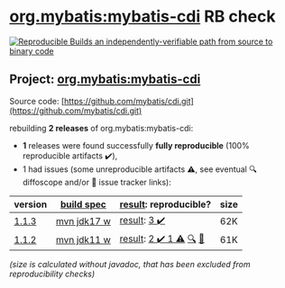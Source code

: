 [org.mybatis:mybatis-cdi](https://central.sonatype.com/artifact/org.mybatis/mybatis-cdi/1.1.3/versions) RB check
=======

[![Reproducible Builds](https://reproducible-builds.org/images/logos/rb.svg) an independently-verifiable path from source to binary code](https://reproducible-builds.org/)

## Project: [org.mybatis:mybatis-cdi](https://central.sonatype.com/artifact/org.mybatis/mybatis-cdi/1.1.3/versions)

Source code: [https://github.com/mybatis/cdi.git](https://github.com/mybatis/cdi.git)

rebuilding **2 releases** of org.mybatis:mybatis-cdi:
- **1** releases were found successfully **fully reproducible** (100% reproducible artifacts :heavy_check_mark:),
- 1 had issues (some unreproducible artifacts :warning:, see eventual :mag: diffoscope and/or :memo: issue tracker links):

| version | [build spec](/BUILDSPEC.md) | [result](https://reproducible-builds.org/docs/jvm/): reproducible? | size |
| -- | --------- | ------ | -- |
| [1.1.3](https://central.sonatype.com/artifact/org.mybatis/mybatis-cdi/1.1.3/pom) | [mvn jdk17 w](mybatis-cdi-1.1.3.buildspec) | [result](mybatis-cdi-1.1.3.buildinfo): [3 :heavy_check_mark: ](mybatis-cdi-1.1.3.buildcompare) | 62K |
| [1.1.2](https://central.sonatype.com/artifact/org.mybatis/mybatis-cdi/1.1.2/pom) | [mvn jdk11 w](mybatis-cdi-1.1.2.buildspec) | [result](mybatis-cdi-1.1.2.buildinfo): [2 :heavy_check_mark:  1 :warning:](mybatis-cdi-1.1.2.buildcompare) [:mag:](mybatis-cdi-1.1.2.diffoscope) [:memo:](https://issues.apache.org/jira/browse/FELIX-6496) | 61K |

<i>(size is calculated without javadoc, that has been excluded from reproducibility checks)</i>
